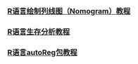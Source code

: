 ### [R语言绘制列线图（Nomogram）教程](https://www.mediecogroup.com/zhuanlan/lessons/453/)

### [R语言生存分析教程](https://www.zhihu.com/search?type=content&q=R%E8%AF%AD%E8%A8%80%E7%94%9F%E5%AD%98%E5%88%86%E6%9E%90)

### [R语言autoReg包教程](https://zhuanlan.zhihu.com/p/606680588)